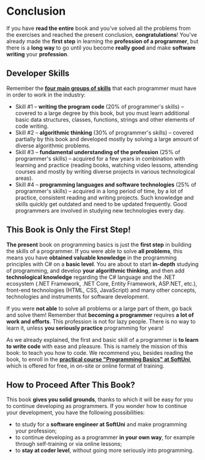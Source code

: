 # Conclusion

If you have **read the entire** book and you've solved all the problems from the exercises and reached the present conclusion, **congratulations**! You've already made the **first step** in learning the **profession of a programmer**, but there is a **long way** to go until you become **really good** and make **software writing** your **profession**.

## Developer Skills

Remember the **[four main groups of skills](chapter-00-preface.md#become-a-developer)** that each programmer must have in order to work in the industry:
- Skill #1 – **writing the program code** (20% of programmer's skills) – covered to a large degree by this book, but you must learn additional basic data structures, classes, functions, strings and other elements of code writing.
- Skill #2 – **algorithmic thinking** (30% of programmer's skills) – covered partially by this book and developed mostly by solving a large amount of diverse algorithmic problems.
- Skill #3 – **fundamental understanding of the profession** (25% of programmer's skills) – acquired for a few years in combination with learning and practice (reading books, watching video lessons, attending courses and mostly by writing diverse projects in various technological areas).
- Skill #4 – **programming languages and software technologies** (25% of programmer's skills) – acquired in a long period of time, by a lot of practice, consistent reading and writing projects. Such knowledge and skills quickly get outdated and need to be updated frequently. Good programmers are involved in studying new technologies every day.

## This Book is Only the First Step!

**The present** book on programming basics is just the **first step** in building the skills of a programmer. If you were able to solve **all problems**, this means you have **obtained valuable knowledge** in the programming principles with C# on a **basic level**. You are about to start **in-depth** studying of programming, and develop **your algorithmic thinking**, and then add **technological knowledge** regarding the C# language and the .NET ecosystem (.NET Framework, .NET Core, Entity Framework, ASP.NET, etc.), front-end technologies (HTML, CSS, JavaScript) and many other concepts, technologies and instruments for software development.

If you were **not able** to solve all problems or a large part of them, go back and solve them! Remember that **becoming a programmer** requires **a lot of work and efforts**. This profession is not for lazy people. There is no way to learn it, unless **you seriously practice** programming for years!

As we already explained, the first and basic skill of a programmer is **to learn to write code** with ease and pleasure. This is namely the mission of this book: to teach you how to code. We recommend you, besides reading the book, to enroll in the **[practical course "Programming Basics" at SoftUni](https://softuni.org)**, which is offered for free, in on-site or online format of training.

## How to Proceed After This Book?

This book **gives you solid grounds**, thanks to which it will be easy for you to continue developing as programmers. If you wonder how to continue your development, you have the following possibilities:
- to study for a **software engineer at SoftUni** and make programming your profession;
- to continue developing as a programmer **in your own way**, for example through self-training or via online lessons;
- to **stay at coder level**, without going more seriously into programming.
